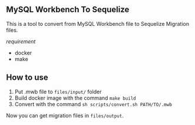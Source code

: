 ## MySQL Workbench To Sequelize
This is a tool to convert from MySQL Workbench file to Sequelize Migration files.

*requirement*
- docker
- make

## How to use
1. Put .mwb file to `files/input/` folder
2. Build docker image with the command `make build`
3. Convert with the command `sh scripts/convert.sh PATH/TO/.mwb`

Now you can get migration files in `files/output`.
